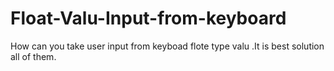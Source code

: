 # Float-Valu-Input-from-keyboard
 How can you take user input from keyboad flote type valu .It is best solution all of them.
